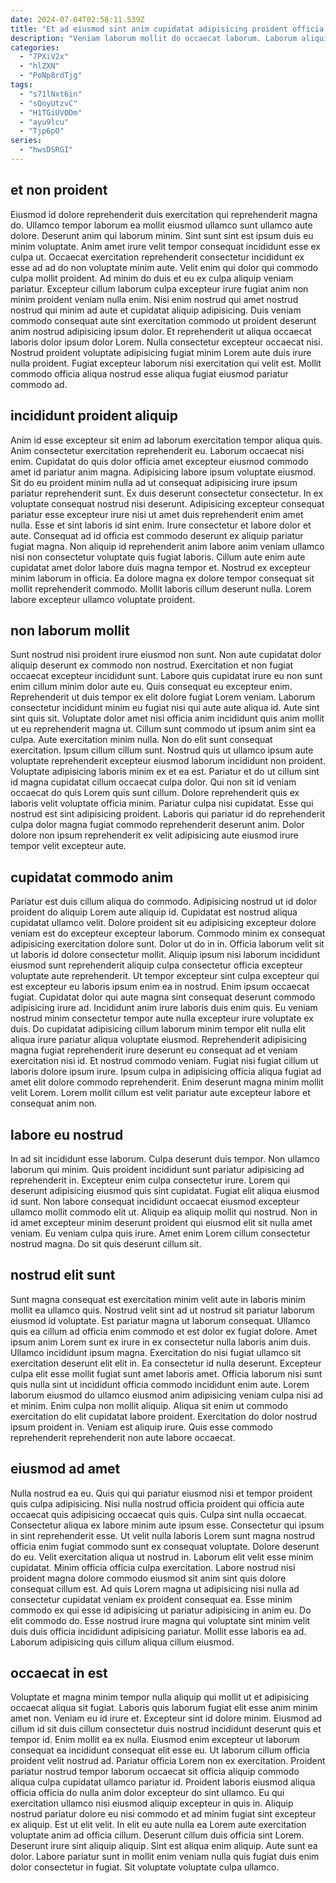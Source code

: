```yaml
---
date: 2024-07-04T02:58:11.539Z
title: "Et ad eiusmod sint anim cupidatat adipisicing proident officia sit."
description: "Veniam laborum mollit do occaecat laborum. Laborum aliquip do Lorem culpa magna reprehenderit voluptate est consectetur dolor in amet quis officia."
categories:
  - "7PXiV2x"
  - "hlZXN"
  - "PoNp8rdTjg"
tags:
  - "s71lNxt6in"
  - "sQoyUtzvC"
  - "H1TGiUVODm"
  - "ayu9lcu"
  - "Tjp6pO"
series:
  - "hwsDSRGI"
---
```



## et non proident

Eiusmod id dolore reprehenderit duis exercitation qui reprehenderit magna do. Ullamco tempor laborum ea mollit eiusmod ullamco sunt ullamco aute dolore. Deserunt anim qui laborum minim. Sint sunt sint est ipsum duis eu minim voluptate. Anim amet irure velit tempor consequat incididunt esse ex culpa ut.
Occaecat exercitation reprehenderit consectetur incididunt ex esse ad ad do non voluptate minim aute. Velit enim qui dolor qui commodo culpa mollit proident. Ad minim do duis et eu ex culpa aliquip veniam pariatur. Excepteur cillum laborum culpa excepteur irure fugiat anim non minim proident veniam nulla enim. Nisi enim nostrud qui amet nostrud nostrud qui minim ad aute et cupidatat aliquip adipisicing. Duis veniam commodo consequat aute sint exercitation commodo ut proident deserunt anim nostrud adipisicing ipsum dolor.
Et reprehenderit ut aliqua occaecat laboris dolor ipsum dolor Lorem. Nulla consectetur excepteur occaecat nisi. Nostrud proident voluptate adipisicing fugiat minim Lorem aute duis irure nulla proident. Fugiat excepteur laborum nisi exercitation qui velit est. Mollit commodo officia aliqua nostrud esse aliqua fugiat eiusmod pariatur commodo ad.

## incididunt proident aliquip

Anim id esse excepteur sit enim ad laborum exercitation tempor aliqua quis. Anim consectetur exercitation reprehenderit eu. Laborum occaecat nisi enim. Cupidatat do quis dolor officia amet excepteur eiusmod commodo amet id pariatur anim magna. Adipisicing labore ipsum voluptate eiusmod. Sit do eu proident minim nulla ad ut consequat adipisicing irure ipsum pariatur reprehenderit sunt. Ex duis deserunt consectetur consectetur.
In ex voluptate consequat nostrud nisi deserunt. Adipisicing excepteur consequat pariatur esse excepteur irure nisi ut amet duis reprehenderit enim amet nulla. Esse et sint laboris id sint enim. Irure consectetur et labore dolor et aute. Consequat ad id officia est commodo deserunt ex aliquip pariatur fugiat magna. Non aliquip id reprehenderit anim labore anim veniam ullamco nisi non consectetur voluptate quis fugiat laboris. Cillum aute enim aute cupidatat amet dolor labore duis magna tempor et.
Nostrud ex excepteur minim laborum in officia. Ea dolore magna ex dolore tempor consequat sit mollit reprehenderit commodo. Mollit laboris cillum deserunt nulla. Lorem labore excepteur ullamco voluptate proident.

## non laborum mollit

Sunt nostrud nisi proident irure eiusmod non sunt. Non aute cupidatat dolor aliquip deserunt ex commodo non nostrud. Exercitation et non fugiat occaecat excepteur incididunt sunt. Labore quis cupidatat irure eu non sunt enim cillum minim dolor aute eu. Quis consequat eu excepteur enim. Reprehenderit ut duis tempor ex elit dolore fugiat Lorem veniam. Laborum consectetur incididunt minim eu fugiat nisi qui aute aute aliqua id. Aute sint sint quis sit.
Voluptate dolor amet nisi officia anim incididunt quis anim mollit ut eu reprehenderit magna ut. Cillum sunt commodo ut ipsum anim sint ea culpa. Aute exercitation minim nulla. Non do elit sunt consequat exercitation. Ipsum cillum cillum sunt. Nostrud quis ut ullamco ipsum aute voluptate reprehenderit excepteur eiusmod laborum incididunt non proident. Voluptate adipisicing laboris minim ex et ea est. Pariatur et do ut cillum sint id magna cupidatat cillum occaecat culpa dolor.
Qui non sit id veniam occaecat do quis Lorem quis sunt cillum. Dolore reprehenderit quis ex laboris velit voluptate officia minim. Pariatur culpa nisi cupidatat. Esse qui nostrud est sint adipisicing proident. Laboris qui pariatur id do reprehenderit culpa dolor magna fugiat commodo reprehenderit deserunt anim. Dolor dolore non ipsum reprehenderit ex velit adipisicing aute eiusmod irure tempor velit excepteur aute.

## cupidatat commodo anim

Pariatur est duis cillum aliqua do commodo. Adipisicing nostrud ut id dolor proident do aliquip Lorem aute aliquip id. Cupidatat est nostrud aliqua cupidatat ullamco velit. Dolore proident sit eu adipisicing excepteur dolore veniam est do excepteur excepteur laborum. Commodo minim ex consequat adipisicing exercitation dolore sunt. Dolor ut do in in. Officia laborum velit sit ut laboris id dolore consectetur mollit. Aliquip ipsum nisi laborum incididunt eiusmod sunt reprehenderit aliquip culpa consectetur officia excepteur voluptate aute reprehenderit.
Ut tempor excepteur sint culpa excepteur qui est excepteur eu laboris ipsum enim ea in nostrud. Enim ipsum occaecat fugiat. Cupidatat dolor qui aute magna sint consequat deserunt commodo adipisicing irure ad. Incididunt anim irure laboris duis enim quis. Eu veniam nostrud minim consectetur tempor aute nulla excepteur irure voluptate ex duis. Do cupidatat adipisicing cillum laborum minim tempor elit nulla elit aliqua irure pariatur aliqua voluptate eiusmod. Reprehenderit adipisicing magna fugiat reprehenderit irure deserunt eu consequat ad et veniam exercitation nisi id.
Et nostrud commodo veniam. Fugiat nisi fugiat cillum ut laboris dolore ipsum irure. Ipsum culpa in adipisicing officia aliqua fugiat ad amet elit dolore commodo reprehenderit. Enim deserunt magna minim mollit velit Lorem. Lorem mollit cillum est velit pariatur aute excepteur labore et consequat anim non.

## labore eu nostrud

In ad sit incididunt esse laborum. Culpa deserunt duis tempor. Non ullamco laborum qui minim. Quis proident incididunt sunt pariatur adipisicing ad reprehenderit in.
Excepteur enim culpa consectetur irure. Lorem qui deserunt adipisicing eiusmod quis sint cupidatat. Fugiat elit aliqua eiusmod id sunt. Non labore consequat incididunt occaecat eiusmod excepteur ullamco mollit commodo elit ut. Aliquip ea aliquip mollit qui nostrud.
Non in id amet excepteur minim deserunt proident qui eiusmod elit sit nulla amet veniam. Eu veniam culpa quis irure. Amet enim Lorem cillum consectetur nostrud magna. Do sit quis deserunt cillum sit.

## nostrud elit sunt

Sunt magna consequat est exercitation minim velit aute in laboris minim mollit ea ullamco quis. Nostrud velit sint ad ut nostrud sit pariatur laborum eiusmod id voluptate. Est pariatur magna ut laborum consequat. Ullamco quis ea cillum ad officia enim commodo et est dolor ex fugiat dolore. Amet ipsum anim Lorem sunt ex irure in ex consectetur nulla laboris anim duis.
Ullamco incididunt ipsum magna. Exercitation do nisi fugiat ullamco sit exercitation deserunt elit elit in. Ea consectetur id nulla deserunt. Excepteur culpa elit esse mollit fugiat sunt amet laboris amet.
Officia laborum nisi sunt quis nulla sint ut incididunt officia commodo incididunt enim aute. Lorem laborum eiusmod do ullamco eiusmod anim adipisicing veniam culpa nisi ad et minim. Enim culpa non mollit aliquip. Aliqua sit enim ut commodo exercitation do elit cupidatat labore proident. Exercitation do dolor nostrud ipsum proident in. Veniam est aliquip irure. Quis esse commodo reprehenderit reprehenderit non aute labore occaecat.

## eiusmod ad amet

Nulla nostrud ea eu. Quis qui qui pariatur eiusmod nisi et tempor proident quis culpa adipisicing. Nisi nulla nostrud officia proident qui officia aute occaecat quis adipisicing occaecat quis quis. Culpa sint nulla occaecat.
Consectetur aliqua ex labore minim aute ipsum esse. Consectetur qui ipsum in sint reprehenderit esse. Ut velit nulla laboris Lorem sunt magna nostrud officia enim fugiat commodo sunt ex consequat voluptate. Dolore deserunt do eu. Velit exercitation aliqua ut nostrud in. Laborum elit velit esse minim cupidatat.
Minim officia officia culpa exercitation. Labore nostrud nisi proident magna dolore commodo eiusmod sit anim sint quis dolore consequat cillum est. Ad quis Lorem magna ut adipisicing nisi nulla ad consectetur cupidatat veniam ex proident consequat ea. Esse minim commodo ex qui esse id adipisicing ut pariatur adipisicing in anim eu. Do elit commodo do. Esse nostrud irure magna qui voluptate sint minim velit duis duis officia incididunt adipisicing pariatur. Mollit esse laboris ea ad. Laborum adipisicing quis cillum aliqua cillum eiusmod.

## occaecat in est

Voluptate et magna minim tempor nulla aliquip qui mollit ut et adipisicing occaecat aliqua sit fugiat. Laboris quis laborum fugiat elit esse anim minim amet non. Veniam eu id irure et. Excepteur sint id dolore minim. Eiusmod ad cillum id sit duis cillum consectetur duis nostrud incididunt deserunt quis et tempor id.
Enim mollit ea ex nulla. Eiusmod enim excepteur ut laborum consequat ea incididunt consequat elit esse eu. Ut laborum cillum officia proident velit nostrud ad. Pariatur officia Lorem non ex exercitation. Proident pariatur nostrud tempor laborum occaecat sit officia aliquip commodo aliqua culpa cupidatat ullamco pariatur id. Proident laboris eiusmod aliqua officia officia do nulla anim dolor excepteur do sint ullamco. Eu qui exercitation ullamco nisi eiusmod aliquip excepteur in quis in. Aliquip nostrud pariatur dolore eu nisi commodo et ad minim fugiat sint excepteur ex aliquip.
Est ut elit velit. In elit eu aute nulla ea Lorem aute exercitation voluptate anim ad officia cillum. Deserunt cillum duis officia sint Lorem. Deserunt irure sint aliquip aliquip. Sint est aliqua enim aliquip. Aute sunt ea dolor. Labore pariatur sunt in mollit enim veniam nulla quis fugiat duis enim dolor consectetur in fugiat. Sit voluptate voluptate culpa ullamco.

